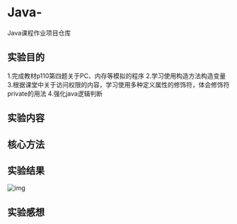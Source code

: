 # Java-
Java课程作业项目仓库

## 实验目的
1.完成教材p110第四题关于PC、内存等模拟的程序
2.学习使用构造方法构造变量
3.根据课堂中关于访问权限的内容，学习使用多种定义属性的修饰符，体会修饰符private的用法
4.强化java逻辑判断

## 实验内容




## 核心方法




## 实验结果
![img](https://github.com/Gh0st-arch/Java-/upload/main/img)



## 实验感想
